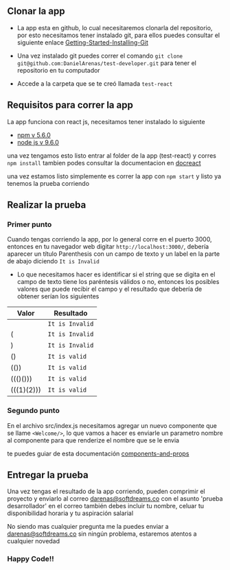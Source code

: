 ## Clonar la app

- La app esta en github, lo cual necesitaremos clonarla del repositorio, por esto necesitamos tener instalado git, para ellos puedes consultar el siguiente enlace [Getting-Started-Installing-Git](https://git-scm.com/book/en/v2/Getting-Started-Installing-Git)

- Una vez instalado git puedes correr el comando `git clone git@github.com:DanielArenas/test-developer.git` para tener el repositorio en tu computador

- Accede a la carpeta que se te creó llamada `test-react`

## Requisitos para correr la app

La app funciona con react js, necesitamos tener instalado lo siguiente

- [npm v 5.6.0](https://www.npmjs.com/get-npm)
- [node js v 9.6.0](https://nodejs.org/es/download/)

una vez tengamos esto listo entrar al folder de la app (test-react) y corres `npm install` tambien podes consultar la documentacion en [docreact](https://github.com/facebook/react)

una vez estamos listo simplemente es correr la app con `npm start` y listo ya tenemos la prueba corriendo

## Realizar la prueba

### Primer punto

Cuando tengas corriendo la app, por lo general corre en el puerto 3000, entonces en tu navegador web digitar `http://localhost:3000/`, debería aparecer un título Parenthesis con un campo de texto y un label en la parte de abajo diciendo `It is Invalid` 

- Lo que necesitamos hacer es identificar si el string que se digita en el campo de texto tiene los paréntesis válidos o no, entonces los posibles valores que puede recibir el campo y el resultado que debería de obtener serían los siguientes


|    Valor   |  Resultado     |
|------------|----------------|
|            |`It is Invalid` |
|(           |`It is Invalid` |
|)           |`It is Invalid` |
|()          |`It is valid`   |
|(())        | `It is valid`  |
|((()()))    | `It is valid`  |
|(((1)(2)))  |  `It is valid` |



### Segundo punto


En el archivo src/index.js necesitamos agregar un nuevo componente que se llame `<Welcome/>`, lo que vamos a hacer es enviarle un parametro nombre al componente para que renderize el nombre que se le envia

te puedes guiar de esta documentación [components-and-props](https://reactjs.org/docs/components-and-props.html)

## Entregar la prueba

Una vez tengas el resultado de la app corriendo, pueden comprimir el proyecto y enviarlo al correo darenas@softdreams.co con el asunto 'prueba desarrollador' en el correo también debes incluir tu nombre, celuar tu disponibilidad horaria y tu aspiración salarial

No siendo mas cualquier pregunta me la puedes enviar a darenas@softdreams.co sin ningún problema, estaremos atentos a cualquier novedad

### Happy Code!!





